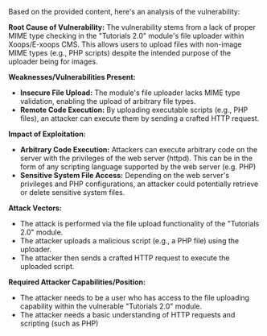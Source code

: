 Based on the provided content, here's an analysis of the vulnerability:

**Root Cause of Vulnerability:**
The vulnerability stems from a lack of proper MIME type checking in the "Tutorials 2.0" module's file uploader within Xoops/E-xoops CMS. This allows users to upload files with non-image MIME types (e.g., PHP scripts) despite the intended purpose of the uploader being for images.

**Weaknesses/Vulnerabilities Present:**
- **Insecure File Upload:** The module's file uploader lacks MIME type validation, enabling the upload of arbitrary file types.
- **Remote Code Execution:** By uploading executable scripts (e.g., PHP files), an attacker can execute them by sending a crafted HTTP request.

**Impact of Exploitation:**
- **Arbitrary Code Execution:** Attackers can execute arbitrary code on the server with the privileges of the web server (httpd). This can be in the form of any scripting language supported by the web server (e.g. PHP)
- **Sensitive System File Access:**  Depending on the web server's privileges and PHP configurations, an attacker could potentially retrieve or delete sensitive system files.

**Attack Vectors:**
- The attack is performed via the file upload functionality of the "Tutorials 2.0" module.
- The attacker uploads a malicious script (e.g., a PHP file) using the uploader.
- The attacker then sends a crafted HTTP request to execute the uploaded script.

**Required Attacker Capabilities/Position:**
- The attacker needs to be a user who has access to the file uploading capability within the vulnerable "Tutorials 2.0" module.
- The attacker needs a basic understanding of HTTP requests and scripting (such as PHP)